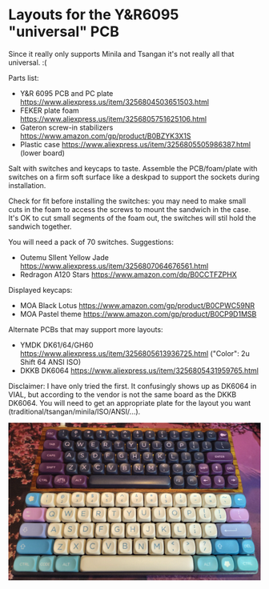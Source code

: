 # Layouts for the Y&R6095 "universal" PCB

Since it really only supports Minila and Tsangan it's not really all that universal. :(

Parts list:

* Y&R 6095 PCB and PC plate https://www.aliexpress.us/item/3256804503651503.html
* FEKER plate foam https://www.aliexpress.us/item/3256805751625106.html
* Gateron screw-in stabilizers https://www.amazon.com/gp/product/B0BZYK3X1S
* Plastic case https://www.aliexpress.us/item/3256805505986387.html (lower board)

Salt with switches and keycaps to taste. Assemble the PCB/foam/plate with switches on a firm soft surface like a deskpad to support the sockets during installation.

Check for fit before installing the switches: you may need to make small cuts in the foam to access the screws to mount the sandwich in the case. It's OK to cut small segments of the foam out, the switches will stil hold the sandwich together.

You will need a pack of 70 switches. Suggestions:

* Outemu SIlent Yellow Jade https://www.aliexpress.us/item/3256807064676561.html
* Redragon A120 Stars https://www.amazon.com/dp/B0CCTFZPHX

Displayed keycaps:

* MOA Black Lotus https://www.amazon.com/gp/product/B0CPWC59NR
* MOA Pastel theme https://www.amazon.com/gp/product/B0CP9D1MSB

Alternate PCBs that may support more layouts:

* YMDK DK61/64/GH60 https://www.aliexpress.us/item/3256805613936725.html ("Color": 2u Shift 64 ANSI ISO)
* DKKB DK6064 https://www.aliexpress.us/item/3256805431959765.html

Disclaimer: I have only tried the first. It confusingly shows up as DK6064 in VIAL, but according to the vendor is not the same board as the DKKB DK6064. You will need to get an appropriate plate for the layout you want (traditional/tsangan/minila/ISO/ANSI/...).

![Image of Minila and Tsangan layouts for the Y&R 6095 PCB](https://raw.githubusercontent.com/ArgentStonecutter/keyboards/refs/heads/main/layouts/yr6095/YR6095-options.png)
